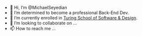 - 👋 Hi, I’m @MichaelSeyedian
- 👀 I’m determined to become a professional Back-End Dev.
- 🌱 I’m currently enrolled in [Turing School of Software & Design](https://turing.edu/).
- 💞️ I’m looking to collaborate on ...
- 📫 How to reach me ...

<!---
MichaelSeyedian/MichaelSeyedian is a ✨ special ✨ repository because its `README.md` (this file) appears on your GitHub profile.
You can click the Preview link to take a look at your changes.
--->
